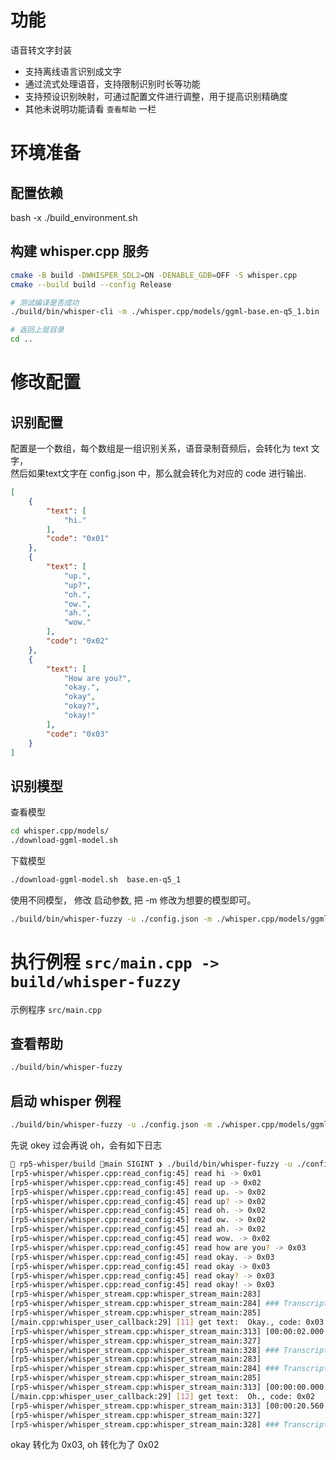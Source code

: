 # 功能

语音转文字封装

- 支持离线语言识别成文字
- 通过流式处理语音，支持限制识别时长等功能
- 支持预设识别映射，可通过配置文件进行调整，用于提高识别精确度
- 其他未说明功能请看 `查看帮助` 一栏


# 环境准备

## 配置依赖

bash -x ./build_environment.sh

## 构建 whisper.cpp 服务

```bash
cmake -B build -DWHISPER_SDL2=ON -DENABLE_GDB=OFF -S whisper.cpp
cmake --build build --config Release

# 测试编译是否成功
./build/bin/whisper-cli -m ./whisper.cpp/models/ggml-base.en-q5_1.bin ./whisper.cpp/samples/jfk.wav 

# 返回上层目录
cd ..
```

# 修改配置

## 识别配置

配置是一个数组，每个数组是一组识别关系，语音录制音频后，会转化为 text 文字，  
然后如果text文字在 config.json 中，那么就会转化为对应的 code 进行输出. 

```json
[
    {
        "text": [
            "hi."
        ],
        "code": "0x01"
    },
    {
        "text": [
            "up.",
            "up?",
            "oh.",
            "ow.",
            "ah.",
            "wow."
        ],
        "code": "0x02"
    },
    {
        "text": [
            "How are you?",
            "okay.",
            "okay",
            "okay?",
            "okay!"
        ],
        "code": "0x03"
    }
]
```

## 识别模型

查看模型

```bash
cd whisper.cpp/models/ 
./download-ggml-model.sh 
```

下载模型

```bash
./download-ggml-model.sh  base.en-q5_1
```

使用不同模型， 修改 启动参数, 把 -m 修改为想要的模型即可。

```bash
./build/bin/whisper-fuzzy -u ./config.json -m ./whisper.cpp/models/ggml-base.en-q5_1.bin -t 6 --step 0 --length 3000 -vth 0.6
```


# 执行例程 `src/main.cpp -> build/whisper-fuzzy`

示例程序 `src/main.cpp`

## 查看帮助

```bash
./build/bin/whisper-fuzzy
```

## 启动 whisper 例程

```bash
./build/bin/whisper-fuzzy -u ./config.json -m ./whisper.cpp/models/ggml-base.en-q5_1.bin -t 6 --step 0 --length 3000 -vth 0.6
```

先说 okey 过会再说 oh，会有如下日志

```bash
 rp5-whisper/build main SIGINT ❯ ./build/bin/whisper-fuzzy -u ./config.json -m ./whisper.cpp/models/ggml-base.en-q5_1.bin -t 6 --step 0 --length 5000 -vth 0.6
[rp5-whisper/whisper.cpp:read_config:45] read hi -> 0x01
[rp5-whisper/whisper.cpp:read_config:45] read up -> 0x02
[rp5-whisper/whisper.cpp:read_config:45] read up. -> 0x02
[rp5-whisper/whisper.cpp:read_config:45] read up? -> 0x02
[rp5-whisper/whisper.cpp:read_config:45] read oh. -> 0x02
[rp5-whisper/whisper.cpp:read_config:45] read ow. -> 0x02
[rp5-whisper/whisper.cpp:read_config:45] read ah. -> 0x02
[rp5-whisper/whisper.cpp:read_config:45] read wow. -> 0x02
[rp5-whisper/whisper.cpp:read_config:45] read how are you? -> 0x03
[rp5-whisper/whisper.cpp:read_config:45] read okay. -> 0x03
[rp5-whisper/whisper.cpp:read_config:45] read okay -> 0x03
[rp5-whisper/whisper.cpp:read_config:45] read okay? -> 0x03
[rp5-whisper/whisper.cpp:read_config:45] read okay! -> 0x03
[rp5-whisper/whisper_stream.cpp:whisper_stream_main:283]
[rp5-whisper/whisper_stream.cpp:whisper_stream_main:284] ### Transcription 11 START | t0 = 82625 ms | t1 = 112625 ms
[rp5-whisper/whisper_stream.cpp:whisper_stream_main:285]
[/main.cpp:whisper_user_callback:29] [11] get text:  Okay., code: 0x03
[rp5-whisper/whisper_stream.cpp:whisper_stream_main:313] [00:00:02.000 --> 00:00:29.600]   Okay.
[rp5-whisper/whisper_stream.cpp:whisper_stream_main:327]
[rp5-whisper/whisper_stream.cpp:whisper_stream_main:328] ### Transcription 11 END
[rp5-whisper/whisper_stream.cpp:whisper_stream_main:283]
[rp5-whisper/whisper_stream.cpp:whisper_stream_main:284] ### Transcription 12 START | t0 = 92956 ms | t1 = 122956 ms
[rp5-whisper/whisper_stream.cpp:whisper_stream_main:285]
[rp5-whisper/whisper_stream.cpp:whisper_stream_main:313] [00:00:00.000 --> 00:00:20.560]   Okay.
[/main.cpp:whisper_user_callback:29] [12] get text:  Oh., code: 0x02
[rp5-whisper/whisper_stream.cpp:whisper_stream_main:313] [00:00:20.560 --> 00:00:29.000]   Oh.
[rp5-whisper/whisper_stream.cpp:whisper_stream_main:327]
[rp5-whisper/whisper_stream.cpp:whisper_stream_main:328] ### Transcription 12 END
```

okay 转化为 0x03, oh 转化为了 0x02

